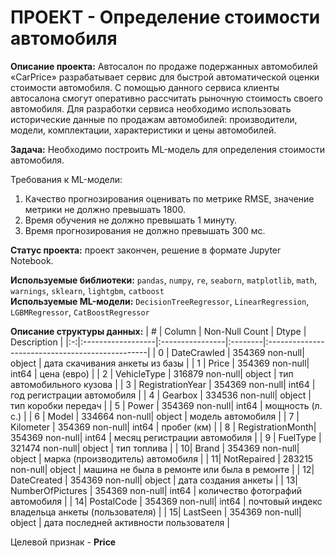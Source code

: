 # ПРОЕКТ - Определение стоимости автомобиля
**Описание проекта:**
Автосалон по продаже подержанных автомобилей «CarPrice» разрабатывает сервис для быстрой автоматической оценки стоимости автомобиля. С помощью данного сервиса клиенты автосалона смогут оперативно рассчитать рыночную стоимость своего автомобиля.
Для разработки сервиса необходимо использовать исторические данные по продажам автомобилей: производители, модели, комплектации, характеристики и цены автомобилей.

**Задача:**
Необходимо построить ML-модель для определения стоимости автомобиля.

Требования к ML-модели:
1. Качество прогнозирования оценивать по метрике RMSE, значение метрики не должно превышать 1800.
2. Время обучения не должно превышать 1 минуту.
3. Время прогнозирования не должно превышать 300 мс.

**Статус проекта:**
проект закончен, решение в формате Jupyter Notebook.

**Используемые библиотеки:**
`pandas`, `numpy`, `re`, `seaborn`, `matplotlib`, `math`, `warnings`, `sklearn`, `lightgbm`, `catboost`<br>
**Используемые ML-модели:**
`DecisionTreeRegressor`, `LinearRegression`, `LGBMRegressor`, `CatBoostRegressor`

**Описание структуры данных:**
| # |   Column          |  Non-Null Count |  Dtype  | Description                                     |
|:-:|:------------------|:----------------|:--------|:------------------------------------------------|
| 0 |  DateCrawled      |  354369 non-null|  object | дата скачивания анкеты из базы                  |
| 1 |  Price            |  354369 non-null|  int64  | цена (евро)                                     |
| 2 |  VehicleType      |  316879 non-null|  object | тип автомобильного кузова                       |
| 3 |  RegistrationYear |  354369 non-null|  int64  | год регистрации автомобиля                      |
| 4 |  Gearbox          |  334536 non-null|  object | тип коробки передач                             |
| 5 |  Power            |  354369 non-null|  int64  | мощность (л. с.)                                |
| 6 |  Model            |  334664 non-null|  object | модель автомобиля                               |
| 7 |  Kilometer        |  354369 non-null|  int64  | пробег (км)                                     |
| 8 |  RegistrationMonth|  354369 non-null|  int64  | месяц регистрации автомобиля                    |
| 9 |  FuelType         |  321474 non-null|  object | тип топлива                                     |
| 10|  Brand            |  354369 non-null|  object | марка (производитель) автомобиля                |
| 11|  NotRepaired      |  283215 non-null|  object | машина не была в ремонте или была в ремонте     |
| 12|  DateCreated      |  354369 non-null|  object | дата создания анкеты                            |
| 13|  NumberOfPictures |  354369 non-null|  int64  | количество фотографий автомобиля                |
| 14|  PostalCode       |  354369 non-null|  int64  | почтовый индекс владельца анкеты (пользователя) |
| 15|  LastSeen         |  354369 non-null|  object | дата последней активности пользователя          |

Целевой признак - **Price**
